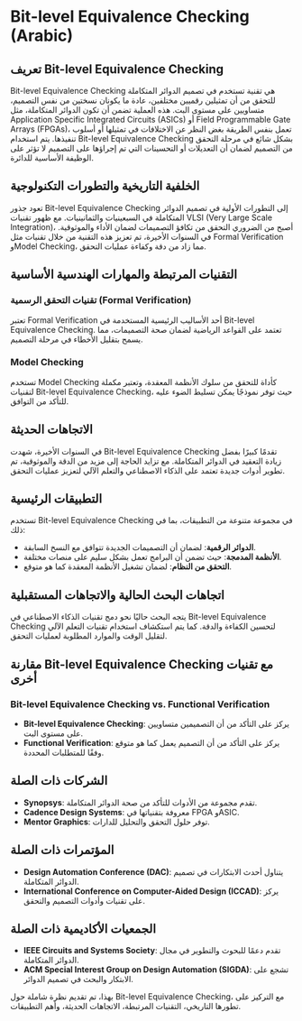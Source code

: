 # Bit-level Equivalence Checking (Arabic)

## تعريف Bit-level Equivalence Checking

Bit-level Equivalence Checking هي تقنية تستخدم في تصميم الدوائر المتكاملة للتحقق من أن تمثيلين رقميين مختلفين، عادة ما يكونان نسختين من نفس التصميم، متساويين على مستوى البت. هذه العملية تضمن أن تكون الدوائر المتكاملة، مثل Application Specific Integrated Circuits (ASICs) أو Field Programmable Gate Arrays (FPGAs)، تعمل بنفس الطريقة بغض النظر عن الاختلافات في تمثيلها أو أسلوب تنفيذها. يتم استخدام Bit-level Equivalence Checking بشكل شائع في مرحلة التحقق من التصميم لضمان أن التعديلات أو التحسينات التي تم إجراؤها على التصميم لا تؤثر على الوظيفة الأساسية للدائرة.

## الخلفية التاريخية والتطورات التكنولوجية

تعود جذور Bit-level Equivalence Checking إلى التطورات الأولية في تصميم الدوائر المتكاملة في السبعينيات والثمانينيات. مع ظهور تقنيات VLSI (Very Large Scale Integration)، أصبح من الضروري التحقق من تكافؤ التصميمات لضمان الأداء والموثوقية. في السنوات الأخيرة، تم تعزيز هذه التقنية من خلال تقنيات مثل Formal Verification وModel Checking، مما زاد من دقة وكفاءة عمليات التحقق.

## التقنيات المرتبطة والمهارات الهندسية الأساسية

### تقنيات التحقق الرسمية (Formal Verification)

تعتبر Formal Verification أحد الأساليب الرئيسية المستخدمة في Bit-level Equivalence Checking. تعتمد على القواعد الرياضية لضمان صحة التصميمات، مما يسمح بتقليل الأخطاء في مرحلة التصميم.

### Model Checking

تستخدم Model Checking كأداة للتحقق من سلوك الأنظمة المعقدة، وتعتبر مكملة لتقنيات Bit-level Equivalence Checking، حيث توفر نموذجًا يمكن تسليط الضوء عليه للتأكد من التوافق.

## الاتجاهات الحديثة

في السنوات الأخيرة، شهدت Bit-level Equivalence Checking تقدمًا كبيرًا بفضل زيادة التعقيد في الدوائر المتكاملة. مع تزايد الحاجة إلى مزيد من الدقة والموثوقية، تم تطوير أدوات جديدة تعتمد على الذكاء الاصطناعي والتعلم الآلي لتعزيز عمليات التحقق.

## التطبيقات الرئيسية

تستخدم Bit-level Equivalence Checking في مجموعة متنوعة من التطبيقات، بما في ذلك:

- **الدوائر الرقمية**: لضمان أن التصميمات الجديدة تتوافق مع النسخ السابقة.
- **الأنظمة المدمجة**: حيث تضمن أن البرامج تعمل بشكل سليم على منصات مختلفة.
- **التحقق من النظام**: لضمان تشغيل الأنظمة المعقدة كما هو متوقع.

## اتجاهات البحث الحالية والاتجاهات المستقبلية

يتجه البحث حاليًا نحو دمج تقنيات الذكاء الاصطناعي في Bit-level Equivalence Checking لتحسين الكفاءة والدقة. كما يتم استكشاف استخدام تقنيات التعلم الآلي لتقليل الوقت والموارد المطلوبة لعمليات التحقق.

## مقارنة Bit-level Equivalence Checking مع تقنيات أخرى

### Bit-level Equivalence Checking vs. Functional Verification

- **Bit-level Equivalence Checking**: يركز على التأكد من أن التصميمين متساويين على مستوى البت.
- **Functional Verification**: يركز على التأكد من أن التصميم يعمل كما هو متوقع وفقًا للمتطلبات المحددة.

## الشركات ذات الصلة

- **Synopsys**: تقدم مجموعة من الأدوات للتأكد من صحة الدوائر المتكاملة.
- **Cadence Design Systems**: معروفة بتقنياتها في FPGA وASIC.
- **Mentor Graphics**: توفر حلول التحقق والتحليل للدارات.

## المؤتمرات ذات الصلة

- **Design Automation Conference (DAC)**: يتناول أحدث الابتكارات في تصميم الدوائر المتكاملة.
- **International Conference on Computer-Aided Design (ICCAD)**: يركز على تقنيات وأدوات التصميم والتحقق.

## الجمعيات الأكاديمية ذات الصلة

- **IEEE Circuits and Systems Society**: تقدم دعمًا للبحوث والتطوير في مجال الدوائر المتكاملة.
- **ACM Special Interest Group on Design Automation (SIGDA)**: تشجع على الابتكار والبحث في تصميم الدوائر.

بهذا، تم تقديم نظرة شاملة حول Bit-level Equivalence Checking، مع التركيز على تطورها التاريخي، التقنيات المرتبطة، الاتجاهات الحديثة، وأهم التطبيقات.